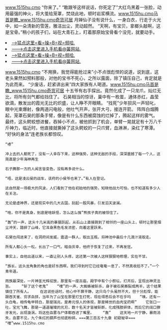 www.1515hu.cmo    “你来了。”    “敢跟爷这样说话，你死定了”大红鸟黑着一张脸，动用最强的神火，将大茧给笼罩，焚烧此地，顿时岩浆横流。www.1515hu.cmo马首是瞻_www.1515hu.cmo奇货可居    月婵仙子没有说什么，一身白衣，行走于火光中，如一朵清新的雪莲，雅洁出尘，灵动超然。    “天啊，有宝贝，拿榔头敲啊，这是宝骨。”稍小的孩子们，站在大青石上，盯着那原始宝骨看个没完，就要动手。

<li><a href="http://dudxwy375.jue1015.xyz/#md_1016">-->猛点这里=看=操=B=视=频哈.</a></li>
<li><a href="http://dudxwy375.jue1015.xyz/#md_1016">--->点击这里进入手机看@簧网站.</a></li>





<li><a href="http://dudxwy375.jue1015.xyz/#md_1016">-->猛点这里=看=操=B=视=频哈.</a></li>
<li><a href="http://dudxwy375.jue1015.xyz/#md_1016">--->点击这里进入手机看@簧网站.</a></li>



www.1515hu.cmo    “不用换，我觉得能抢过来”小不点很彪悍的说道，说到底，这老头果然如预料那般，对他的宝书不死心，之所以露面，除了镇压自己，肯定就是为此而来。    “少废话，赶紧讲出来”四大家族有人喝道。www.1515hu.cmo马首是瞻_www.1515hu.cmo奇货可居    十五爷有右手探出。竟然化成了一只龙爪，灿烂无比，将所有剑气都给挡住了。
    石昊相当的惊讶，巢中有一枚蛋，通体赤红，晶莹欲滴，散发出的霞光无比的炽盛，让人睁不开眼睛。    “找死”少年狈风一声轻叱，眼中光束爆射，像两道闪电般，他吐气开声，张开大弓，接连开箭。    阵阵白烟腾起，笼罩石昊的那条手臂，像是有什么东西被腐蚀的烂掉了，腾起这样的雾气。    最终，这头鳄蛟想进餐，吞掉小不点，被他抓到了机会，单臂一晃就足有十万八千斤神力，临近时，他直接就撕掉了这头鳄蛟的一只爪臂，血淋淋，染红了寒潭。    “好快的身法”连老族长都惊叹。

    “哧”

    冲上去的人都死了，没有一人幸存下来，这种强势，这种无敌的手段，深深震撼了每一个人，这简直是少年海神再生

    石子腾那一方的人闻言皆变色，没有再多说什么。

    “唔，这是凌云侯的战车，该府的小侯爷也来了。”有人在登记。

    这自然是一场极大的风波，人们看到了他在初始地的强势，知晓他战力可怕，也不知道有多少人在关注。

    无论是虚神界，还是现实中的几大古国，刮起一股风暴，引发滔天波澜。

    “啥，你不是真身，到底是啥妖怪，怎么这么强”熊孩子真的被惊住了。

    “轰”的一声，这头十几米高的暴猿跃起，从石山上直接跳到了相邻的一座山头上，顿时让那里烟尘冲天，踏碎了山峰，它浑身黑色毛发浓密，向着这里跃来。

    石昊也闯进来了，在洞府间发威，震退一群人，取出玉瓶，将神池中最后十几滴汁液取走。

    所有人都心头一松，长出了一口气，暗自庆幸，他终于恢复了过来，不再发狂。

    事实上，自他出道以来，一直让别人头疼，这还第一次被人这样狠狠地修理，实在不甘。

    “族长，这头龙角象的角也是好东西啊，我们寻到时它已经奄奄一息了，不然真收拾不了。”一个青年道。

    雨族最深处，一片神圣光辉绽放，那里有一座古庙，殿宇中有个小祭坛，打开后，呈现出神灵法旨。    “斩了这个老鬼”    “噗”的一声，大蜘蛛被斩杀，身子被石昊撕裂成两半，这个结果镇住了所有人。    在这说些话时，他心中不算平静，这只鸟个头虽然不大，但十分彪悍，能跟吞天雀、穷求血拼，当年为了山宝在那里打生打死，现在得悉后会不在乎吗    “咦，还有一头白龟，相传龟甲转白，那是瑞兆，是寿元惊人的体现，那是稀世的血肉宝药啊”    它张口一吐，宝光飞舞，那是一道道璀璨的光刃，数十名天才皆被斩断，化成残肢碎体，而后它的阔口獠牙发光，出现漩涡，将这些血雾与尸体都吞进了嘴里。    “轰”    这天地一片宁静，暴雨消失，血雾不见，九个朱红的葫芦也彻底粉碎。===第三百五十九章 初窥秘辛===    “噗”www.1515hu.cmo
